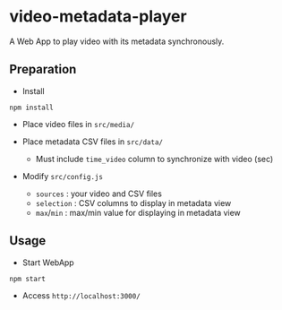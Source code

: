 # video-metadata-player

A Web App to play video with its metadata synchronously.

## Preparation

- Install

```
npm install
```

- Place video files in `src/media/`

- Place metadata CSV files in `src/data/`
  - Must include `time_video` column to synchronize with video (sec)

- Modify `src/config.js`
  - `sources` : your video and CSV files
  - `selection` : CSV columns to display in metadata view
  - `max`/`min` : max/min value for displaying in metadata view

## Usage

- Start WebApp

```
npm start
```

- Access `http://localhost:3000/`